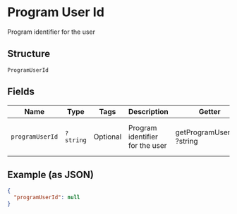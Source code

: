 
# Program User Id

Program identifier for the user

## Structure

`ProgramUserId`

## Fields

| Name | Type | Tags | Description | Getter | Setter |
|  --- | --- | --- | --- | --- | --- |
| `programUserId` | `?string` | Optional | Program identifier for the user | getProgramUserId(): ?string | setProgramUserId(?string programUserId): void |

## Example (as JSON)

```json
{
  "programUserId": null
}
```


